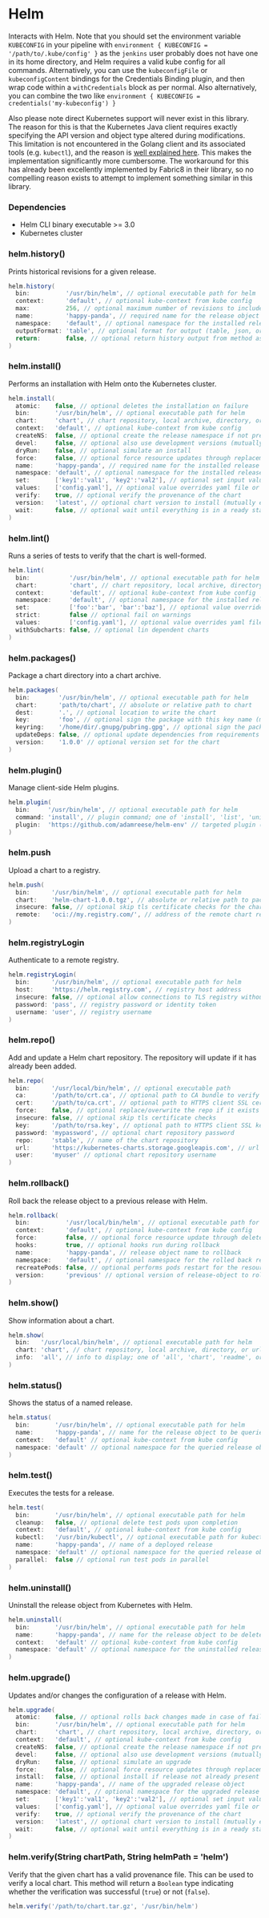 # Helm

Interacts with Helm. Note that you should set the environment variable `KUBECONFIG` in your pipeline with `environment { KUBECONFIG = '/path/to/.kube/config' }` as the `jenkins` user probably does not have one in its home directory, and Helm requires a valid kube config for all commands. Alternatively, you can use the `kubeconfigFile` or `kubeconfigContent` bindings for the Credentials Binding plugin, and then wrap code within a `withCredentials` block as per normal. Also alternatively, you can combine the two like `environment { KUBECONFIG = credentials('my-kubeconfig') }`

Also please note direct Kubernetes support will never exist in this library. The reason for this is that the Kubernetes Java client requires exactly specifying the API version and object type altered during modifications. This limitation is not encountered in the Golang client and its associated tools (e.g. `kubectl`), and the reason is [well explained here](https://github.com/kubernetes-client/java/issues/611#issuecomment-509106822). This makes the implementation significantly more cumbersome. The workaround for this has already been excellently implemented by Fabric8 in their library, so no compelling reason exists to attempt to implement something similar in this library.

### Dependencies

- Helm CLI binary executable >= 3.0
- Kubernetes cluster

### helm.history()
Prints historical revisions for a given release.

```groovy
helm.history(
  bin:          '/usr/bin/helm', // optional executable path for helm
  context:      'default', // optional kube-context from kube config
  max:          256, // optional maximum number of revisions to include in history (default 256)
  name:         'happy-panda', // required name for the release object
  namespace:    'default', // optional namespace for the installed release object
  outputFormat: 'table', // optional format for output (table, json, or yaml)
  return:       false, // optional return history output from method as String
)
```

### helm.install()
Performs an installation with Helm onto the Kubernetes cluster.

```groovy
helm.install(
  atomic:    false, // optional deletes the installation on failure
  bin:       '/usr/bin/helm', // optional executable path for helm
  chart:     'chart', // chart repository, local archive, directory, or url to install
  context:   'default', // optional kube-context from kube config
  createNS:  false, // optional create the release namespace if not present
  devel:     false, // optional also use development versions (mutually exclusive with version)
  dryRun:    false, // optional simulate an install
  force:     false, // optional force resource updates through replacement strategy
  name:      'happy-panda', // required name for the installed release object
  namespace: 'default', // optional namespace for the installed release object
  set:       ['key1':'val1', 'key2':'val2'], // optional set input values
  values:    ['config.yaml'], // optional value overrides yaml file or url
  verify:    true, // optional verify the provenance of the chart
  version:   'latest', // optional chart version to install (mutually exclusive with devel)
  wait:      false, // optional wait until everything is in a ready state
)
```

### helm.lint()
Runs a series of tests to verify that the chart is well-formed.

```groovy
helm.lint(
  bin:           '/usr/bin/helm', // optional executable path for helm
  chart:         'chart', // chart repository, local archive, directory, or url to install
  context:       'default', // optional kube-context from kube config
  namespace:     'default', // optional namespace for the installed release object
  set:           ['foo':'bar', 'bar':'baz'], // optional value override
  strict:        false // optional fail on warnings
  values:        ['config.yaml'], // optional value overrides yaml file or url
  withSubcharts: false, // optional lin dependent charts
)
```

### helm.packages()
Package a chart directory into a chart archive.

```groovy
helm.packages(
  bin:        '/usr/bin/helm', // optional executable path for helm
  chart:      'path/to/chart', // absolute or relative path to chart
  dest:       '.', // optional location to write the chart
  key:        'foo', // optional sign the package with this key name (mutually exclusive with keyring)
  keyring:    '/home/dir/.gnupg/pubring.gpg', // optional sign the package with the public keyring at this location (mutually exclusive with key)
  updateDeps: false, // optional update dependencies from requirements prior to packaging
  version:    '1.0.0' // optional version set for the chart
)
```

### helm.plugin()
Manage client-side Helm plugins.

```groovy
helm.plugin(
  bin:     '/usr/bin/helm', // optional executable path for helm
  command: 'install', // plugin command; one of 'install', 'list', 'uninstall', or 'update'
  plugin:  'https://github.com/adamreese/helm-env' // targeted plugin (unless 'list' command)
)
```

### helm.push
Upload a chart to a registry.

```groovy
helm.push(
  bin:      '/usr/bin/helm', // optional executable path for helm
  chart:    'helm-chart-1.0.0.tgz', // absolute or relative path to packaged chart
  insecure: false, // optional skip tls certificate checks for the chart upload
  remote:   'oci://my.registry.com/', // address of the remote chart registry
)
```

### helm.registryLogin
Authenticate to a remote registry.

```groovy
helm.registryLogin(
  bin:      '/usr/bin/helm', // optional executable path for helm
  host:     'https://helm.registry.com', // registry host address
  insecure: false, // optional allow connections to TLS registry without certs
  password: 'pass', // registry password or identity token
  username: 'user', // registry username
)
```

### helm.repo()
Add and update a Helm chart repository. The repository will update if it has already been added.

```groovy
helm.repo(
  bin:      '/usr/local/bin/helm', // optional executable path
  ca:       '/path/to/crt.ca', // optional path to CA bundle to verify certificates of HTTPS servers
  cert:     '/path/to/ca.crt', // optional path to HTTPS client SSL certificate file
  force:    false, // optional replace/overwrite the repo if it exists
  insecure: false, // optional skip tls certificate checks
  key:      '/path/to/rsa.key', // optional path to HTTPS client SSL key file
  password: 'mypassword', // optional chart repository password
  repo:     'stable', // name of the chart repository
  url:      'https://kubernetes-charts.storage.googleapis.com', // url of the chart repository
  user:     'myuser' // optional chart repository username
)
```

### helm.rollback()
Roll back the release object to a previous release with Helm.

```groovy
helm.rollback(
  bin:          '/usr/local/bin/helm', // optional executable path for helm
  context:      'default', // optional kube-context from kube config
  force:        false, // optional force resource update through delete/recreate if needed
  hooks:        true, // optional hooks run during rollback
  name:         'happy-panda', // release object name to rollback
  namespace:    'default', // optional namespace for the rolled back release object
  recreatePods: false, // optional performs pods restart for the resource if applicable
  version:      'previous' // optional version of release-object to rollback to
)
```

### helm.show()
Show information about a chart.

```groovy
helm.show(
  bin:   '/usr/local/bin/helm', // optional executable path for helm
  chart: 'chart', // chart repository, local archive, directory, or url to display
  info:  'all', // info to display; one of 'all', 'chart', 'readme', or 'values'
)
```

### helm.status()
Shows the status of a named release.

```groovy
helm.status(
  bin:       '/usr/bin/helm', // optional executable path for helm
  name:      'happy-panda', // name for the release object to be queried
  context:   'default' // optional kube-context from kube config
  namespace: 'default' // optional namespace for the queried release object
)
```

### helm.test()
Executes the tests for a release.

```groovy
helm.test(
  bin:       '/usr/bin/helm', // optional executable path for helm
  cleanup:   false, // optional delete test pods upon completion
  context:   'default', // optional kube-context from kube config
  kubectl:   '/usr/bin/kubectl', // optional executable path for kubectl
  name:      'happy-panda', // name of a deployed release
  namespace: 'default' // optional namespace for the queried release object
  parallel:  false // optional run test pods in parallel
)
```

### helm.uninstall()
Uninstall the release object from Kubernetes with Helm.

```groovy
helm.uninstall(
  bin:       '/usr/bin/helm', // optional executable path for helm
  name:      'happy-panda', // name for the release object to be deleted
  context:   'default' // optional kube-context from kube config
  namespace: 'default' // optional namespace for the uninstalled release object
)
```

### helm.upgrade()
Updates and/or changes the configuration of a release with Helm.

```groovy
helm.upgrade(
  atomic:    false, // optional rolls back changes made in case of failed upgrade
  bin:       '/usr/bin/helm', // optional executable path for helm
  chart:     'chart', // chart repository, local archive, directory, or url to upgrade
  context:   'default', // optional kube-context from kube config
  createNS:  false, // optional create the release namespace if not present and install occurs
  devel:     false, // optional also use development versions (mutually exclusive with version)
  dryRun:    false, // optional simulate an upgrade
  force:     false, // optional force resource updates through replacement strategy
  install:   false, // optional install if release not already present
  name:      'happy-panda', // name of the upgraded release object
  namespace: 'default', // optional namespace for the upgraded release object
  set:       ['key1':'val1', 'key2':'val2'], // optional set input values
  values:    ['config.yaml'], // optional value overrides yaml file or url
  verify:    true, // optional verify the provenance of the chart
  version:   'latest', // optional chart version to install (mutually exclusive with devel)
  wait:      false, // optional wait until everything is in a ready state
)
```

### helm.verify(String chartPath, String helmPath = 'helm')
Verify that the given chart has a valid provenance file. This can be used to verify a local chart. This method will return a `Boolean` type indicating whether the verification was successful (`true`) or not (`false`).

```groovy
helm.verify('/path/to/chart.tar.gz', '/usr/bin/helm')
```
